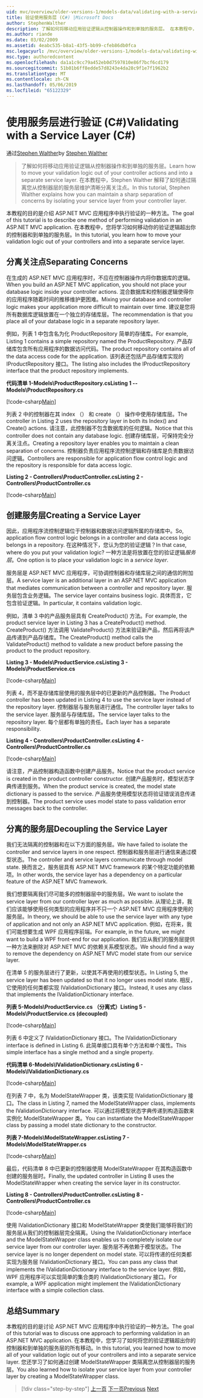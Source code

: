 ```yaml
---
uid: mvc/overview/older-versions-1/models-data/validating-with-a-service-layer-cs
title: 验证使用服务层 (C#) |Microsoft Docs
author: StephenWalther
description: 了解如何将移动应用验证逻辑从控制器操作和到单独的服务层。 在本教程中，Stephen Walther 解释了如何在...
ms.author: riande
ms.date: 03/02/2009
ms.assetid: 4eabc535-b8a1-43f5-bb99-cfeb86db0fca
msc.legacyurl: /mvc/overview/older-versions-1/models-data/validating-with-a-service-layer-cs
msc.type: authoredcontent
ms.openlocfilehash: da1a1c9cc79a452eb0d7597810e86f7bcf6cd179
ms.sourcegitcommit: 51b01b6ff8edde57d8243e4da28c9f1e7f1962b2
ms.translationtype: MT
ms.contentlocale: zh-CN
ms.lasthandoff: 05/06/2019
ms.locfileid: "65122329"
---
```

# <a name="validating-with-a-service-layer-c"></a><span data-ttu-id="22f3a-104">使用服务层进行验证 (C#)</span><span class="sxs-lookup"><span data-stu-id="22f3a-104">Validating with a Service Layer (C#)</span></span>

<span data-ttu-id="22f3a-105">通过[Stephen Walther](https://github.com/StephenWalther)</span><span class="sxs-lookup"><span data-stu-id="22f3a-105">by [Stephen Walther](https://github.com/StephenWalther)</span></span>

> <span data-ttu-id="22f3a-106">了解如何将移动应用验证逻辑从控制器操作和到单独的服务层。</span><span class="sxs-lookup"><span data-stu-id="22f3a-106">Learn how to move your validation logic out of your controller actions and into a separate service layer.</span></span> <span data-ttu-id="22f3a-107">在本教程中，Stephen Walther 解释了如何通过隔离您从控制器层的服务层维护清晰分离关注点。</span><span class="sxs-lookup"><span data-stu-id="22f3a-107">In this tutorial, Stephen Walther explains how you can maintain a sharp separation of concerns by isolating your service layer from your controller layer.</span></span>

<span data-ttu-id="22f3a-108">本教程的目的是介绍 ASP.NET MVC 应用程序中执行验证的一种方法。</span><span class="sxs-lookup"><span data-stu-id="22f3a-108">The goal of this tutorial is to describe one method of performing validation in an ASP.NET MVC application.</span></span> <span data-ttu-id="22f3a-109">在本教程中，您将学习如何移动你的验证逻辑超出你的控制器和到单独的服务层。</span><span class="sxs-lookup"><span data-stu-id="22f3a-109">In this tutorial, you learn how to move your validation logic out of your controllers and into a separate service layer.</span></span>

## <a name="separating-concerns"></a><span data-ttu-id="22f3a-110">分离关注点</span><span class="sxs-lookup"><span data-stu-id="22f3a-110">Separating Concerns</span></span>

<span data-ttu-id="22f3a-111">在生成的 ASP.NET MVC 应用程序时，不应在控制器操作内将你数据库的逻辑。</span><span class="sxs-lookup"><span data-stu-id="22f3a-111">When you build an ASP.NET MVC application, you should not place your database logic inside your controller actions.</span></span> <span data-ttu-id="22f3a-112">混合数据库和控制器逻辑使得你的应用程序随着时间的推移维护更困难。</span><span class="sxs-lookup"><span data-stu-id="22f3a-112">Mixing your database and controller logic makes your application more difficult to maintain over time.</span></span> <span data-ttu-id="22f3a-113">建议是您将所有数据库逻辑放置在一个独立的存储库层。</span><span class="sxs-lookup"><span data-stu-id="22f3a-113">The recommendation is that you place all of your database logic in a separate repository layer.</span></span>

<span data-ttu-id="22f3a-114">例如，列表 1 中包含名为化 ProductRepository 简单的存储库。</span><span class="sxs-lookup"><span data-stu-id="22f3a-114">For example, Listing 1 contains a simple repository named the ProductRepository.</span></span> <span data-ttu-id="22f3a-115">产品存储库包含所有应用程序的数据访问代码。</span><span class="sxs-lookup"><span data-stu-id="22f3a-115">The product repository contains all of the data access code for the application.</span></span> <span data-ttu-id="22f3a-116">该列表还包括产品存储库实现的 IProductRepository 接口。</span><span class="sxs-lookup"><span data-stu-id="22f3a-116">The listing also includes the IProductRepository interface that the product repository implements.</span></span>

<span data-ttu-id="22f3a-117">**代码清单 1-Models\ProductRepository.cs**</span><span class="sxs-lookup"><span data-stu-id="22f3a-117">**Listing 1 -- Models\ProductRepository.cs**</span></span>

[!code-csharp[Main](validating-with-a-service-layer-cs/samples/sample1.cs)]

<span data-ttu-id="22f3a-118">列表 2 中的控制器在其 index （） 和 create （） 操作中使用存储库层。</span><span class="sxs-lookup"><span data-stu-id="22f3a-118">The controller in Listing 2 uses the repository layer in both its Index() and Create() actions.</span></span> <span data-ttu-id="22f3a-119">请注意，此控制器不包含数据库的任何逻辑。</span><span class="sxs-lookup"><span data-stu-id="22f3a-119">Notice that this controller does not contain any database logic.</span></span> <span data-ttu-id="22f3a-120">创建存储库层，可保持完全分离关注点。</span><span class="sxs-lookup"><span data-stu-id="22f3a-120">Creating a repository layer enables you to maintain a clean separation of concerns.</span></span> <span data-ttu-id="22f3a-121">控制器负责应用程序流控制逻辑和存储库是负责数据访问逻辑。</span><span class="sxs-lookup"><span data-stu-id="22f3a-121">Controllers are responsible for application flow control logic and the repository is responsible for data access logic.</span></span>

<span data-ttu-id="22f3a-122">**Listing 2 - Controllers\ProductController.cs**</span><span class="sxs-lookup"><span data-stu-id="22f3a-122">**Listing 2 - Controllers\ProductController.cs**</span></span>

[!code-csharp[Main](validating-with-a-service-layer-cs/samples/sample2.cs)]

## <a name="creating-a-service-layer"></a><span data-ttu-id="22f3a-123">创建服务层</span><span class="sxs-lookup"><span data-stu-id="22f3a-123">Creating a Service Layer</span></span>

<span data-ttu-id="22f3a-124">因此，应用程序流控制逻辑位于控制器和数据访问逻辑所属的存储库中。</span><span class="sxs-lookup"><span data-stu-id="22f3a-124">So, application flow control logic belongs in a controller and data access logic belongs in a repository.</span></span> <span data-ttu-id="22f3a-125">在这种情况下，您认为您的验证逻辑？</span><span class="sxs-lookup"><span data-stu-id="22f3a-125">In that case, where do you put your validation logic?</span></span> <span data-ttu-id="22f3a-126">一种方法是将放置在您的验证逻辑*服务层*。</span><span class="sxs-lookup"><span data-stu-id="22f3a-126">One option is to place your validation logic in a *service layer*.</span></span>

<span data-ttu-id="22f3a-127">服务层是 ASP.NET MVC 应用程序，可协调控制器和存储库层之间的通信的附加层。</span><span class="sxs-lookup"><span data-stu-id="22f3a-127">A service layer is an additional layer in an ASP.NET MVC application that mediates communication between a controller and repository layer.</span></span> <span data-ttu-id="22f3a-128">服务层包含业务逻辑。</span><span class="sxs-lookup"><span data-stu-id="22f3a-128">The service layer contains business logic.</span></span> <span data-ttu-id="22f3a-129">具体而言，它包含验证逻辑。</span><span class="sxs-lookup"><span data-stu-id="22f3a-129">In particular, it contains validation logic.</span></span>

<span data-ttu-id="22f3a-130">例如，清单 3 中的产品服务层具有 CreateProduct() 方法。</span><span class="sxs-lookup"><span data-stu-id="22f3a-130">For example, the product service layer in Listing 3 has a CreateProduct() method.</span></span> <span data-ttu-id="22f3a-131">CreateProduct() 方法调用 ValidateProduct() 方法来验证新产品，然后再将该产品传递到产品存储库。</span><span class="sxs-lookup"><span data-stu-id="22f3a-131">The CreateProduct() method calls the ValidateProduct() method to validate a new product before passing the product to the product repository.</span></span>

<span data-ttu-id="22f3a-132">**Listing 3 - Models\ProductService.cs**</span><span class="sxs-lookup"><span data-stu-id="22f3a-132">**Listing 3 - Models\ProductService.cs**</span></span>

[!code-csharp[Main](validating-with-a-service-layer-cs/samples/sample3.cs)]

<span data-ttu-id="22f3a-133">列表 4，而不是存储库层使用的服务层中的已更新的产品控制器。</span><span class="sxs-lookup"><span data-stu-id="22f3a-133">The Product controller has been updated in Listing 4 to use the service layer instead of the repository layer.</span></span> <span data-ttu-id="22f3a-134">控制器层与服务层进行通信。</span><span class="sxs-lookup"><span data-stu-id="22f3a-134">The controller layer talks to the service layer.</span></span> <span data-ttu-id="22f3a-135">服务层与存储库层。</span><span class="sxs-lookup"><span data-stu-id="22f3a-135">The service layer talks to the repository layer.</span></span> <span data-ttu-id="22f3a-136">每个层都有单独的责任。</span><span class="sxs-lookup"><span data-stu-id="22f3a-136">Each layer has a separate responsibility.</span></span>

<span data-ttu-id="22f3a-137">**Listing 4 - Controllers\ProductController.cs**</span><span class="sxs-lookup"><span data-stu-id="22f3a-137">**Listing 4 - Controllers\ProductController.cs**</span></span>

[!code-csharp[Main](validating-with-a-service-layer-cs/samples/sample4.cs)]

<span data-ttu-id="22f3a-138">请注意，产品控制器构造函数中创建产品服务。</span><span class="sxs-lookup"><span data-stu-id="22f3a-138">Notice that the product service is created in the product controller constructor.</span></span> <span data-ttu-id="22f3a-139">创建产品服务时，模型状态字典传递到服务。</span><span class="sxs-lookup"><span data-stu-id="22f3a-139">When the product service is created, the model state dictionary is passed to the service.</span></span> <span data-ttu-id="22f3a-140">产品服务使用模型状态将验证错误消息传递到控制器。</span><span class="sxs-lookup"><span data-stu-id="22f3a-140">The product service uses model state to pass validation error messages back to the controller.</span></span>

## <a name="decoupling-the-service-layer"></a><span data-ttu-id="22f3a-141">分离的服务层</span><span class="sxs-lookup"><span data-stu-id="22f3a-141">Decoupling the Service Layer</span></span>

<span data-ttu-id="22f3a-142">我们无法隔离的控制器和在以下方面的服务层。</span><span class="sxs-lookup"><span data-stu-id="22f3a-142">We have failed to isolate the controller and service layers in one respect.</span></span> <span data-ttu-id="22f3a-143">控制器和服务层进行通信来通过模型状态。</span><span class="sxs-lookup"><span data-stu-id="22f3a-143">The controller and service layers communicate through model state.</span></span> <span data-ttu-id="22f3a-144">换而言之，服务层具有 ASP.NET MVC framework 的某个特定功能的依赖项。</span><span class="sxs-lookup"><span data-stu-id="22f3a-144">In other words, the service layer has a dependency on a particular feature of the ASP.NET MVC framework.</span></span>

<span data-ttu-id="22f3a-145">我们想要隔离我们尽可能多的控制器层中的服务层。</span><span class="sxs-lookup"><span data-stu-id="22f3a-145">We want to isolate the service layer from our controller layer as much as possible.</span></span> <span data-ttu-id="22f3a-146">从理论上讲，我们应该能够使用任何类型的应用程序并不只一个 ASP.NET MVC 应用程序使用的服务层。</span><span class="sxs-lookup"><span data-stu-id="22f3a-146">In theory, we should be able to use the service layer with any type of application and not only an ASP.NET MVC application.</span></span> <span data-ttu-id="22f3a-147">例如，在将来，我们可能想要生成 WPF 应用程序前端。</span><span class="sxs-lookup"><span data-stu-id="22f3a-147">For example, in the future, we might want to build a WPF front-end for our application.</span></span> <span data-ttu-id="22f3a-148">我们应从我们的服务层提供一种方法来删除对 ASP.NET MVC 的依赖关系模型状态。</span><span class="sxs-lookup"><span data-stu-id="22f3a-148">We should find a way to remove the dependency on ASP.NET MVC model state from our service layer.</span></span>

<span data-ttu-id="22f3a-149">在清单 5 的服务层进行了更新，以使其不再使用的模型状态。</span><span class="sxs-lookup"><span data-stu-id="22f3a-149">In Listing 5, the service layer has been updated so that it no longer uses model state.</span></span> <span data-ttu-id="22f3a-150">相反，它使用的任何类都实现 IValidationDictionary 接口。</span><span class="sxs-lookup"><span data-stu-id="22f3a-150">Instead, it uses any class that implements the IValidationDictionary interface.</span></span>

<span data-ttu-id="22f3a-151">**列表 5-Models\ProductService.cs （分离式）**</span><span class="sxs-lookup"><span data-stu-id="22f3a-151">**Listing 5 - Models\ProductService.cs (decoupled)**</span></span>

[!code-csharp[Main](validating-with-a-service-layer-cs/samples/sample5.cs)]

<span data-ttu-id="22f3a-152">列表 6 中定义了 IValidationDictionary 接口。</span><span class="sxs-lookup"><span data-stu-id="22f3a-152">The IValidationDictionary interface is defined in Listing 6.</span></span> <span data-ttu-id="22f3a-153">此简单接口具有单个方法和单个属性。</span><span class="sxs-lookup"><span data-stu-id="22f3a-153">This simple interface has a single method and a single property.</span></span>

<span data-ttu-id="22f3a-154">**代码清单 6-Models\IValidationDictionary.cs**</span><span class="sxs-lookup"><span data-stu-id="22f3a-154">**Listing 6 - Models\IValidationDictionary.cs**</span></span>

[!code-csharp[Main](validating-with-a-service-layer-cs/samples/sample6.cs)]

<span data-ttu-id="22f3a-155">在列表 7 中，名为 ModelStateWrapper 类，该类实现 IValidationDictionary 接口。</span><span class="sxs-lookup"><span data-stu-id="22f3a-155">The class in Listing 7, named the ModelStateWrapper class, implements the IValidationDictionary interface.</span></span> <span data-ttu-id="22f3a-156">可以通过将模型状态字典传递到构造函数来实例化 ModelStateWrapper 类。</span><span class="sxs-lookup"><span data-stu-id="22f3a-156">You can instantiate the ModelStateWrapper class by passing a model state dictionary to the constructor.</span></span>

<span data-ttu-id="22f3a-157">**列表 7-Models\ModelStateWrapper.cs**</span><span class="sxs-lookup"><span data-stu-id="22f3a-157">**Listing 7 - Models\ModelStateWrapper.cs**</span></span>

[!code-csharp[Main](validating-with-a-service-layer-cs/samples/sample7.cs)]

<span data-ttu-id="22f3a-158">最后，代码清单 8 中已更新的控制器使用 ModelStateWrapper 在其构造函数中创建的服务层时。</span><span class="sxs-lookup"><span data-stu-id="22f3a-158">Finally, the updated controller in Listing 8 uses the ModelStateWrapper when creating the service layer in its constructor.</span></span>

<span data-ttu-id="22f3a-159">**Listing 8 - Controllers\ProductController.cs**</span><span class="sxs-lookup"><span data-stu-id="22f3a-159">**Listing 8 - Controllers\ProductController.cs**</span></span>

[!code-csharp[Main](validating-with-a-service-layer-cs/samples/sample8.cs)]

<span data-ttu-id="22f3a-160">使用 IValidationDictionary 接口和 ModelStateWrapper 类使我们能够将我们的服务层从我们的控制器层完全隔离。</span><span class="sxs-lookup"><span data-stu-id="22f3a-160">Using the IValidationDictionary interface and the ModelStateWrapper class enables us to completely isolate our service layer from our controller layer.</span></span> <span data-ttu-id="22f3a-161">服务层不再依赖于模型状态。</span><span class="sxs-lookup"><span data-stu-id="22f3a-161">The service layer is no longer dependent on model state.</span></span> <span data-ttu-id="22f3a-162">可以将传递的任何类都实现为服务层 IValidationDictionary 接口。</span><span class="sxs-lookup"><span data-stu-id="22f3a-162">You can pass any class that implements the IValidationDictionary interface to the service layer.</span></span> <span data-ttu-id="22f3a-163">例如，WPF 应用程序可以实现简单的集合类的 IValidationDictionary 接口。</span><span class="sxs-lookup"><span data-stu-id="22f3a-163">For example, a WPF application might implement the IValidationDictionary interface with a simple collection class.</span></span>

## <a name="summary"></a><span data-ttu-id="22f3a-164">总结</span><span class="sxs-lookup"><span data-stu-id="22f3a-164">Summary</span></span>

<span data-ttu-id="22f3a-165">本教程的目的是讨论 ASP.NET MVC 应用程序中执行验证的一种方法。</span><span class="sxs-lookup"><span data-stu-id="22f3a-165">The goal of this tutorial was to discuss one approach to performing validation in an ASP.NET MVC application.</span></span> <span data-ttu-id="22f3a-166">在本教程中，您学习了如何将您的验证逻辑超出你的控制器和到单独的服务层的所有移动。</span><span class="sxs-lookup"><span data-stu-id="22f3a-166">In this tutorial, you learned how to move all of your validation logic out of your controllers and into a separate service layer.</span></span> <span data-ttu-id="22f3a-167">您还学习了如何通过创建 ModelStateWrapper 类隔离您从控制器层的服务层。</span><span class="sxs-lookup"><span data-stu-id="22f3a-167">You also learned how to isolate your service layer from your controller layer by creating a ModelStateWrapper class.</span></span>

> [!div class="step-by-step"]
> <span data-ttu-id="22f3a-168">[上一页](validating-with-the-idataerrorinfo-interface-cs.md)
> [下一页](validation-with-the-data-annotation-validators-cs.md)</span><span class="sxs-lookup"><span data-stu-id="22f3a-168">[Previous](validating-with-the-idataerrorinfo-interface-cs.md)
[Next](validation-with-the-data-annotation-validators-cs.md)</span></span>
